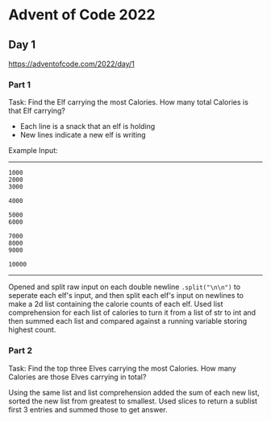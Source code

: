 # Advent of Code 2022
## Day 1
https://adventofcode.com/2022/day/1


### Part 1
Task: Find the Elf carrying the most Calories. How many total Calories is that Elf carrying?

- Each line is a snack that an elf is holding  
- New lines indicate a new elf is writing  


Example Input:

---
```
1000
2000
3000

4000

5000
6000

7000
8000
9000

10000
```
---


Opened and split raw input on each double newline `.split("\n\n")` to seperate each elf's input, and then split each elf's input on newlines to make a 2d list containing the calorie counts of each elf. Used list comprehension for each list of calories to turn it from a list of str to int and then summed each list and compared against a running variable storing highest count.


### Part 2
Task: Find the top three Elves carrying the most Calories. How many Calories are those Elves carrying in total?

Using the same list and list comprehension added the sum of each new list, sorted the new list from greatest to smallest. Used slices to return a sublist first 3 entries and summed those to get answer.
